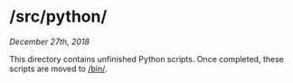 # /src/python/
*December 27th, 2018*

This directory contains unfinished Python scripts. Once completed, these scripts are moved to [/bin/](/bin/).
